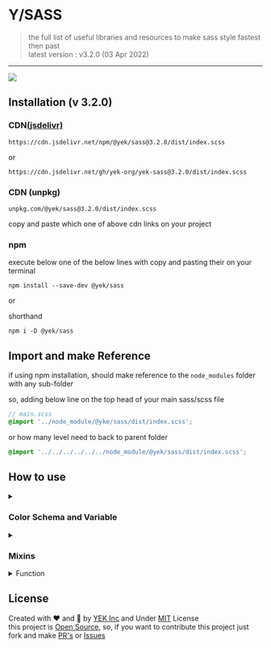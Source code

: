 # Y/SASS

> the full list of useful libraries and resources to make sass style fastest then past\
> latest version : v3.2.0 (03 Apr 2022)

---

[![](https://data.jsdelivr.com/v1/package/npm/@yek/sass/badge)](https://www.jsdelivr.com/package/npm/@yek/sass)

## Installation (v 3.2.0)

<h3>CDN<a href="https://www.jsdelivr.com/package/npm/@yek/sass">(jsdelivr)</a></h3>

```https
https://cdn.jsdelivr.net/npm/@yek/sass@3.2.0/dist/index.scss
```

or

```https
https://cdn.jsdelivr.net/gh/yek-org/yek-sass@3.2.0/dist/index.scss
```

### CDN (unpkg)

```https
unpkg.com/@yek/sass@3.2.0/dist/index.scss
```

<p>copy and paste which one of above cdn links on your project</p>

### npm

<p>execute below one of the below lines with copy and pasting their on your terminal</p>

```shell
npm install --save-dev @yek/sass
```

or

shorthand

```shell
npm i -D @yek/sass
```

## Import and make Reference

if using npm installation, should make reference to the `node_modules` folder
with any sub-folder

so, adding below line on the top head of your main sass/scss file

```scss
// main.scss
@import '../node_module/@yke/sass/dist/index.scss';
```

or how many level need to back to parent folder

```scss
@import '../../../../../../node_module/@yek/sass/dist/index.scss';
```

## How to use

<details>
  <summary id="color-schema"><h3>Color Schema and Variable</h3></summary>

  <p>
    in this library we use variable color schema. so, that meant in yek-scss functions and mixins available to making this task easy.
  </p>

  <h4>Create Color Schema (Sass Variable system)</h4>
  <blockquote>this feature under written and not tested</blockquote>

  <p>in this case we syncing sass variable with css variable (custom property) and this feature just available to using native color function who can use with css variables<br />

to working scss variable, should assigning before `clear-root` and `set-root` mixins

  </p>

  <details>
  <summary>Variable Table</summary>

  <table>
  <thead>
  <tr><th>SASS Syntax</th><th>CSS Syntax</th></tr>
  </thead>
  <tbody>
<tr>
<td>

```scss
$color-primary
```

</td>
<td>

```css
--color-primary
```

</td>
</tr>
<tr>
<td>

```scss
$color-secondary
```

</td>
<td>

```css
--color-secondary
```

</td>
</tr>
<tr>
<td>

```scss
$color-white
```

</td>
<td>

```css
--color-white
```

</td>
</tr>
<tr>
<td>

```scss
$color-black
```

</td>
<td>

```css
--color-black
```

</td>
</tr>
<tr>
<td>

```scss
$color-gray
```

</td>
<td>

```css
--color-gray
```

</td>
</tr>
<tr>
<td>

```scss
$color-light-gray
```

</td>
<td>

```css
--color-light-gray
```

</td>
</tr>
<tr>
<td>

```scss
$font-family
```

</td>
<td>

```css
--font-family
```

</td>
</tr>
<tr>
<td colspan="2">if you have any variable should be in pre-built variable as schema, you can forking on github and making PR's or Issues on <a href="https://github.com/yek-org/yek-sass">@yek/sass</a> repo
</tr>
</tbody>
</table>

  </details>

  <p> Now, We using <code>clear-root</code> mixin to reset and normalize the default css styles and then using <code>set-root</code> mixin to setup and assign custom css variable as root level on <code>:root</code> selector</p>

  <details>
    <summary>Code Syntax</summary>

<strong>Sass Syntax</strong>

```scss
// custom or schema scss variable in here...
@include clear-root();

// if we have custom css variable, we setting it with set-root mixin in here
@include set-root(
	(
		custom-variable: 'custom-name',
		// and so on
	)
);
```

<strong>Css Syntax</strong>

```css
:root {
	--color-primary: #1a2556;
	--color-secondary: #a5b3d4;
	--color-gray: #dde6f3;
	--color-light-gray: #f3f6fb;
	--color-white: white;
	--color-black: #3e3743;
	--font-family: Roboto, Montserrat, sans-serif;
}
```

  </details>

  <p> And, for using on the your stylesheet, your code should be like some thing on the below
  </p>

  <details>
    <summary>Code Syntax</summary>

<strong>Sass Syntax</strong>

```scss
.selector {
	// sass native variable
	background-color: $color-primary;

	// css native variable
	background-color: var(--color-primary);

	// variable function
	background-color: val(color-primary);

	// color function
	background-color: color(primary);
}
```

<strong>Css Syntax</strong>

```css
.selector {
	/* sass native variable */
	background-color: #1a2556;

	/* css native variable */
	background-color: var(--color-primary);

	/* variable function */
	background-color: var(--color-primary);

	/* color function */
	background-color: var(--color-primary);
}
```

  </details>

<code>val</code> function as native css <code>var</code> function and <code>color</code> function is function to giving any variable using <code>--color-</code> prefixes.

so, to assigning new css variable and setting value on it or re-assign or changing current value of the any variable, we can use <code>set-var</code> mixin to making it easy.

  <details>
  <summary>Code Syntax</summary>

<strong>Sass Syntax</strong>

```scss
@include set-root(
	(
		custom-variable: 'custom-value',
	)
);

.selector::after {
	@include set-var(custom-variable, 'new-value');

	content: val(custom-variable);
}
```

<strong>Css Syntax</strong>

```css
:root {
	/* another css root variable */
	--custom-variable: 'custom-variable';
}

.selector::after {
	--custom-variable: 'new-value';

	content: var(--custom-variable); /* replaced by 'new-value' */
}
```

  </details>

</details>

<details>
  <summary><h3>Mixins</h3></summary>

  <details>
    <summary><h4>Flexbox</h4></summary>

  <table>
  <thead></thead>
  <tbody>
  <tr>
  <td>

`$dir`

  </td>
  <td>

`row [ column | row-reverse | column-reverse | col | col-rev | row-rev | r | c | rr | cr ]`

  </td>
  <td>

alice of `flex-direction`

  </td>
  </tr>
  <tr>
  <td>

`$wrap`

  </td>
  <td>

`wrap [ nowrap | no | n | w ]`

  </td>
  <td>

alice of `flex-wrap`

  </td>
  </tr>
  </tbody>
  </table>

<strong>Sass Syntax</strong>

```scss
// default parameters $dir = row and $wrap = wrap
@include flex;

// set `flex-direction` column
@include flex(column);
// or
@include flex($dir: column);

// set `flex-direction` row
@include flex;
// or
@include flex();
// or
@include flex(row);
// or
@include flex($dir: row);

// setting `flex-wrap` nowrap
@include flex($wrap: nowrap);

// `flex-wrap` wrap
@include flex($wrap: wrap);
```

<strong>Css Syntax</strong>

```css
display: flex;
flex-direction: row;
flex-wrap: wrap;

/* for flex column, just flex direction changed */
flex-direction: column;

/* for wrapping fle */
```

  </details>

  <details>
    <summary><h4>Align System</h4></summary>

  <table>
  <thead></thead>
  <tbody>
  <tr>
  <td>

`$ver`

  </td>
  <td>

`flex-start [ flex-end | end | start | space-between | space-around | space-evenly | between | evenly | around or css native ]`

  </td>
  <td>

vertically align, alice of `justify-content`

  </td>
  </tr>
  <tr>
  <td>

`$hor`

  </td>
  <td>

`flex-start [ flex-end | end | start | space-between | space-around | space-evenly | between | evenly | around or css native ]`

  </td>
  <td>

horizontally align, alice of `align-items`

  </td>
  </tr>
  <tr>
  <td>

`$content`

  </td>
  <td>

`flex-start [ flex-end | end | start | space-between | space-around | space-evenly | between | evenly | around or css native ]`

  </td>
  <td>

alice of `align-content`

  </td>
  </tr>
  </tbody>
  </table>

<strong>Sass Syntax</strong>

```scss
// default parameters $dir = row and $wrap = wrap
@include flex;

// set `flex-direction` column
@include flex(column);
// or
@include flex($dir: column);

// set `flex-direction` row
@include flex;
// or
@include flex();
// or
@include flex(row);
// or
@include flex($dir: row);

// setting `flex-wrap` nowrap
@include flex($wrap: nowrap);

// `flex-wrap` wrap
@include flex($wrap: wrap);
```

<strong>Css Syntax</strong>

```css
display: flex;
flex-direction: row;
flex-wrap: wrap;

/* for flex column, just flex direction changed */
flex-direction: column;

/* for wrapping flex */
flex-wrap: wrap; /* or nowrap */
```

also, we can use `aligns` to shorthand of `align` mixin. that make all three parameter as once

```scss
// default is center
@include aligns;

// default is center
@include aligns();

// or you can use manual argument
@include aligns(center);
```

```css
justify-content: center;
align-items: center;
align-content: center;
```

  </details>

  <details>
    <summary><h4>Size, Width and Height</h4></summary>
  </details>

</details>

<details>
  <summary>Function</summary>

#### `split`

> give a string and splitter to split text into list of characters

| NAME      | TYPE     | REQUIRE |
| --------- | -------- | ------- |
| `$string` | `string` | ✅      |
| `$sep`    | `string` | ❌      |

**SNIPPET**

```scss
@debug split('Hello');
@debug split('H,e,l,l,o', ',');
@debug split('H::e::l::l::o', '::');

//=> ('H', 'e', 'l', 'l', 'o'); <=//
```

</details>

## License

Created with :heart: and :brain: by <a href="https://github.com/yek-org">YEK Inc</a> and Under [MIT](@mit) License <br />
this project is [Open Source](@open-source), so, if you want to contribute this project just fork and make [PR's]() or [Issues]()
